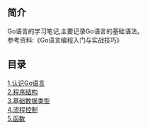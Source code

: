 ## 简介
Go语言的学习笔记,主要记录Go语言的基础语法。  
参考资料:《Go语言编程入门与实战技巧》
## 目录
[1.认识Go语言](./chapter/1.md)   
[2.程序结构](./chapter/2.md)   
[3.基础数据类型](./chapter/3.md)  
[4.流程控制](./chapter/4.md)  
[5.函数](./chapter/5.md)
